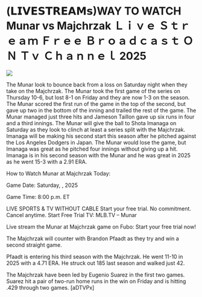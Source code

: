 # (𝗟𝗜𝗩𝗘𝗦𝗧𝗥𝗘𝗔𝗠𝘀)WAY TO WATCH Munar vs Majchrzak Ｌｉｖｅ Ｓｔｒｅａｍ Ｆｒｅｅ Ｂｒｏａｄｃａｓｔ ＯＮ Ｔｖ Ｃｈａｎｎｅｌ  2025  
  
  
[![](https://i.imgur.com/qSNzIqt.png)](https://movie.rssnews.media/QtQXqrR.php)  
  
The Munar look to bounce back from a loss on Saturday night when they take on the Majchrzak. The Munar took the first game of the series on Thursday 10-6, but lost 8-1 on Friday and they are now 1-3 on the season. The Munar scored the first run of the game in the top of the second, but gave up two in the bottom of the inning and trailed the rest of the game. The Munar managed just three hits and Jameson Taillon gave up six runs in four and a third innings. The Munar will give the ball to Shota Imanaga on Saturday as they look to clinch at least a series split with the Majchrzak. Imanaga will be making his second start this season after he pitched against the Los Angeles Dodgers in Japan. The Munar would lose the game, but Imanaga was great as he pitched four innings without giving up a hit. Imanaga is in his second season with the Munar and he was great in 2025 as he went 15-3 with a 2.91 ERA.

How to Watch Munar at Majchrzak Today:

Game Date: Saturday, , 2025

Game Time: 8:00 p.m. ET

LIVE SPORTS & TV WITHOUT CABLE
Start your free trial. No commitment. Cancel anytime.
Start Free Trial
TV: MLB.TV – Munar

Live stream the Munar at Majchrzak game on Fubo: Start your free trial now!

The Majchrzak will counter with Brandon Pfaadt as they try and win a second straight game.

Pfaadt is entering his third season with the Majchrzak. He went 11-10 in 2025 with a 4.71 ERA. He struck out 185 last season and walked just 42.

The Majchrzak have been led by Eugenio Suarez in the first two games. Suarez hit a pair of two-run home runs in the win on Friday and is hitting .429 through two games. [aDTVPx]